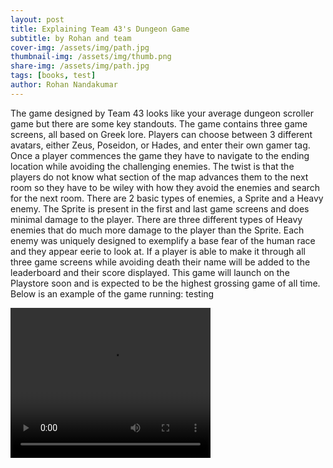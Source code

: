 ```yaml
---
layout: post
title: Explaining Team 43's Dungeon Game
subtitle: by Rohan and team
cover-img: /assets/img/path.jpg
thumbnail-img: /assets/img/thumb.png
share-img: /assets/img/path.jpg
tags: [books, test]
author: Rohan Nandakumar
---
```


The game designed by Team 43 looks like your average dungeon scroller game but there are some key standouts. The game contains three game screens, all based on Greek lore. Players can choose between 3 different avatars, either Zeus, Poseidon, or Hades, and enter their own gamer tag. Once a player commences the game they have to navigate to the ending location while avoiding the challenging enemies. The twist is that the players do not know what section of the map advances them to the next room so they have to be wiley with how they avoid the enemies and search for the next room.
There are 2 basic types of enemies, a Sprite and a Heavy enemy. The Sprite is present in the first and last game screens and does minimal damage to the player. There are three different types of Heavy enemies that do much more damage to the player than the Sprite. Each enemy was uniquely designed to exemplify a base fear of the human race and they appear eerie to look at.
If a player is able to make it through all three game screens while avoiding death their name will be added to the leaderboard and their score displayed.
This game will launch on the Playstore soon and is expected to be the highest grossing game of all time.
Below is an example of the game running: testing

<video width="320" height="240" controls>
  <source src="Team43.github.io\_posts\sample.mp4" type="mp4">
</video>
